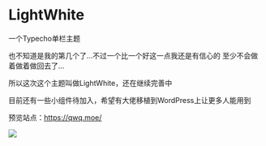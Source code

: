 # LightWhite
一个Typecho单栏主题

也不知道是我的第几个了...不过一个比一个好这一点我还是有信心的 至少不会做着做着做回去了...

所以这次这个主题叫做LightWhite，还在继续完善中

目前还有一些小组件待加入，希望有大佬移植到WordPress上让更多人能用到

预览站点：https://qwq.moe/

![](https://o2hr9ra03.qnssl.com/17-11-26/12961128.jpg)
